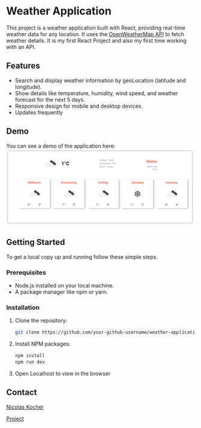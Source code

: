 # Weather Application

This project is a weather application built with React, providing real-time weather data for any location. It uses the [OpenWeatherMap API](https://openweathermap.org/api) to fetch weather details.
It is my first React Project and also my first time working with an API.

## Features

- Search and display weather information by geoLocation (latitude and longitude).
- Show details like temperature, humidity, wind speed, and weather forecast for the next 5 days.
- Responsive design for mobile and desktop devices.
- Updates frequently

## Demo

You can see a demo of the application here: 
![Demo](/src/assets/demo.png)

## Getting Started

To get a local copy up and running follow these simple steps.

### Prerequisites

- Node.js installed on your local machine.
- A package manager like npm or yarn.

### Installation

1. Clone the repository:
   ```sh
   git clone https://github.com/your-github-username/weather-application.git

2. Install NPM packages:
   ```sh
   npm install
   npm run dev

3. Open Localhost to view in the browser

## Contact
[Nicolas Kocher](https://www.linkedin.com/in/nicolaskocher/) 

[Project](https://github.com/NicolasKocher/Weather-Application)
